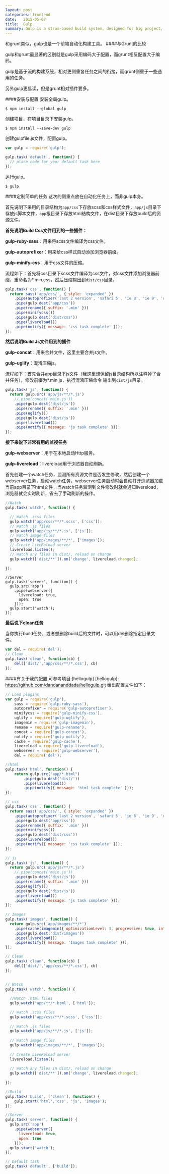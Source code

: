 ```yaml
---
layout: post
categories: frontend
date:   2015-05-07
title:  Gulp
summary: Gulp is a stram-based build system, designed for big project, small, idiomatic node modules.
---
```


和grunt类似，gulp也是一个前端自动化构建工具。
####与Grunt的比较

gulp和grunt最显著的区别就是gulp采用编码大于配置，而grunt相反配置大于编码。

gulp是基于流的构建系统，相对更侧重各任务之间的衔接，而grunt侧重于一些通用的任务。

另外gulp更易读，但是grunt相对插件要多。

####安装与配置
安装全局gulp。

`$ npm install --global gulp`

创建项目，在项目目录下安装gulp。

`$ npm install --save-dev gulp`

创建gulpfile.js文件，配置gulp。

```javascript
var gulp = require('gulp');

gulp.task('default', function() {
  // place code for your default task here
});
```
运行gulp。

`$ gulp`

####定制简单的任务
这次的侧重点放在自动化任务上，而非gulp本身。

首先说明下采用的目录结构为`app/css`下存放scss和css样式文件，`app/js`目录下存放js脚本文件，`app`根目录下存放html结构文件，在dist目录下存放build后的资源文件。

**首先说明Build Css文件用到的一些插件：**

**gulp-ruby-sass**：用来将scss文件编译为css文件。

**gulp-autoprefixer**：用来给css样式自动添加浏览器前缀。

**gulp-minify-css**：用于css文件的压缩。

流程如下：首先将css目录下scss文件编译为css文件，对css文件添加浏览器前缀，重命名为*.min.css，然后压缩输出到`dist/css`目录。

```javascript
gulp.task('css', function() {
  return sass('app/css/', { style: 'expanded' })
    .pipe(autoprefixer('last 2 version', 'safari 5', 'ie 8', 'ie 9', 'opera 12.1', 'ios 6', 'android 4'))
    .pipe(gulp.dest('app/css'))
    .pipe(rename({ suffix: '.min' }))
    .pipe(minifycss())
    .pipe(gulp.dest('dist/css'))
    .pipe(livereload())
    .pipe(notify({ message: 'css task complete' }));
});
```
**然后说明Build Js文件用到的插件**

**gulp-concat**：用来合并文件，这里主要合并js文件。

**gulp-uglify**：混淆压缩js。

流程如下：首先合并app目录下js文件（我这里想保留js目录结构所以注释掉了合并任务），修改前缀为*.min.js，执行混淆压缩命令 输出到`dist/js`目录。

```javascript
gulp.task('js', function() {
  return gulp.src('app/js/**/*.js')
    //.pipe(concat('main.js'))
    .pipe(gulp.dest('dist/js'))
    .pipe(rename({ suffix: '.min' }))
    .pipe(uglify())
    .pipe(gulp.dest('dist/js'))
    .pipe(livereload())
    .pipe(notify({ message: 'js task complete' }));
});
```

**接下来说下非常有用的监视任务**

**gulp-webserver**：用于在本地启动Http服务。

**gulp-livereload**：livereload用于浏览器自动刷新。

首先创建一个watch任务，监测所有资源文件是否发生修改，然后创建一个webserver任务，启动watch任务，webserver任务启动时会自动打开浏览器加载当前app目录下html文件，当watch任务监测到文件修改时就会通知livereload，浏览器就会实时刷新，省去了手动刷新的操作。

```javascript
//Watch
gulp.task('watch', function() {

  // Watch .scss files
  gulp.watch('app/css/**/*.scss', ['css']);
  // Watch .js files
  gulp.watch('app/js/**/*.js', ['js']);
  // Watch image files
  gulp.watch('app/images/**/*', ['images']);
  // Create LiveReload server
  livereload.listen();
  // Watch any files in dist/, reload on change
  gulp.watch(['dist/**']).on('change', livereload.changed);
 
});
```

```
//Server
gulp.task('server', function() {
  gulp.src('app')
    .pipe(webserver({
      livereload: true,
      open: true
    }));
  gulp.start('watch');
});
```

**最后说下clean任务**

当你执行build任务，或者想删除build后的文件时，可以用del删除指定目录文件。

```javascript
var del = require('del');
// Clean
gulp.task('clean', function(cb) {
    del(['dist/','app/css/**/*.css'], cb)
});
```

####有关于我的配置
可参考项目:[hellogulp]
[hellogulp]: https://github.com/dandananddada/hellogulp.git
给出配置文件如下：

```javascript
// Load plugins
var gulp = require('gulp'),
    sass = require('gulp-ruby-sass'),
    autoprefixer = require('gulp-autoprefixer'),
    minifycss = require('gulp-minify-css'),
    uglify = require('gulp-uglify'),
    imagemin = require('gulp-imagemin'),
    rename = require('gulp-rename'),
    concat = require('gulp-concat'),
    notify = require('gulp-notify'),
    cache = require('gulp-cache'),
    livereload = require('gulp-livereload'),
    webserver = require('gulp-webserver'),
    del = require('del');

//html
gulp.task('html', function() {
    return gulp.src("app/*.html")
        .pipe(gulp.dest('dist/'))
        .pipe(livereload())
        .pipe(notify({ message: 'html task complete' }));
}); 

// css
gulp.task('css', function() {
  return sass('app/css/', { style: 'expanded' })
    .pipe(autoprefixer('last 2 version', 'safari 5', 'ie 8', 'ie 9', 'opera 12.1', 'ios 6', 'android 4'))
    .pipe(gulp.dest('app/css'))
    .pipe(rename({ suffix: '.min' }))
    .pipe(minifycss())
    .pipe(gulp.dest('dist/css'))
    .pipe(livereload())
    .pipe(notify({ message: 'css task complete' }));
});
 
// js
gulp.task('js', function() {
  return gulp.src('app/js/**/*.js')
    //.pipe(concat('main.js'))
    .pipe(gulp.dest('dist/js'))
    .pipe(rename({ suffix: '.min' }))
    .pipe(uglify())
    .pipe(gulp.dest('dist/js'))
    .pipe(livereload())
    .pipe(notify({ message: 'js task complete' }));
});
 
// Images
gulp.task('images', function() {
  return gulp.src('app/images/**/*')
    .pipe(cache(imagemin({ optimizationLevel: 3, progressive: true, interlaced: true })))
    .pipe(gulp.dest('dist/images'))
    .pipe(livereload())
    .pipe(notify({ message: 'Images task complete' }));
});

// Clean
gulp.task('clean', function(cb) {
    del(['dist/','app/css/**/*.css'], cb)
});
 
 
// Watch
gulp.task('watch', function() {

  //Watch .html files
  gulp.watch('app/**/*.html', ['html']);

  // Watch .scss files
  gulp.watch('app/css/**/*.scss', ['css']);
 
  // Watch .js files
  gulp.watch('app/js/**/*.js', ['js']);
 
  // Watch image files
  gulp.watch('app/images/**/*', ['images']);
 
  // Create LiveReload server
  livereload.listen();
 
  // Watch any files in dist/, reload on change
  gulp.watch(['dist/**']).on('change', livereload.changed);
 
});

//Build
gulp.task('build', ['clean'], function() {
    gulp.start('html','css', 'js', 'images');
});

//Server
gulp.task('server', function() {
  gulp.src('app')
    .pipe(webserver({
      livereload: true,
      open: true
    }));
  gulp.start('watch');
});

// Default task
gulp.task('default', ['build']);
```

